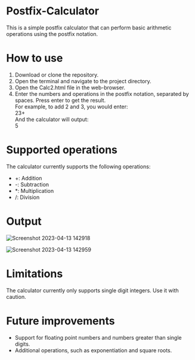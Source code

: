 # Postfix-Calculator  
This is a simple postfix calculator that can perform basic arithmetic operations using the postfix notation.  

# How to use  
1. Download or clone the repository.  
2. Open the terminal and navigate to the project directory.  
3. Open the Calc2.html file in the web-browser.  
4. Enter the numbers and operations in the postfix notation, separated by spaces. Press enter to get the result.  
For example, to add 2 and 3, you would enter:  
23+  
And the calculator will output:  
5

# Supported operations  
The calculator currently supports the following operations:  
  
* +: Addition  
* -: Subtraction  
* *: Multiplication  
* /: Division  

# Output  

![Screenshot 2023-04-13 142918](https://user-images.githubusercontent.com/101885608/231850894-32aa49ee-892e-4cc3-a5f0-bd9fae103b31.png)

![Screenshot 2023-04-13 142959](https://user-images.githubusercontent.com/101885608/231851101-d081ea12-a884-4b4e-9d96-fef68587bed0.png)

# Limitations  
The calculator currently only supports single digit integers. Use it with caution.  

# Future improvements
* Support for floating point numbers and numbers greater than single digits.  
* Additional operations, such as exponentiation and square roots.  


